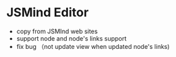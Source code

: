 # JSMind Editor
 -  copy from JSMInd web sites
 -  support node and node's links support
 -  fix bug （not update view when updated node's links) 
